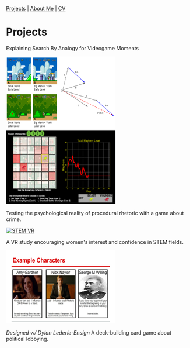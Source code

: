 [Projects](index.html) | [About Me](bio.html) | [CV](CV.html) 

# Projects

<div class="gallery">
  
  <div class="desc">
  
  Explaining Search By Analogy for Videogame Moments
  
  </div>
  
  <a target="_blank" href="Analogy.png">
    <img src="Analogy.png" alt="Search by Analogy" width="300" height="200">
  
  </a>

</div>

<div class="gallery">
  
  <a target="_blank" href="crimegame.png">
    <img src="crimegame.png" alt="Crime Metaphor Game" width="300" height="200">
  </a>
  
  <div class="desc">
  
  Testing the psychological reality of procedural rhetoric with a game about crime.
  
  </div>

</div>

<p></p>

<div class="gallery">
  
  <a target="_blank" href="STEM_VR.png">
    <img src="bio.html" alt="STEM VR" width="300" height="200">
  </a>
 
 <div class="desc">
  
  A VR study encouraging women's interest and confidence in STEM fields.
  
  </div>

</div>

<div class="gallery">
  
  <a target="_blank" href="kstreet.png">
    <img src="kstreet.png" alt="K Street Card Game" width="300" height="200">
  </a>
 
 <div class="desc">
  
  *Designed w/ Dylan Lederle-Ensign*
  A deck-building card game about political lobbying.
  
  </div>

</div>

